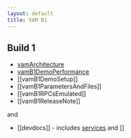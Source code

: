 ```yaml
---
layout: default
title: VAM B1
---
```


## Build 1

  * [vamArchitecture](vamArchitecture.md)
  * [vamB1DemoPerformance](vamB1DemoPerformance)
  * [[vamB1DemoSetup]]
  * [[vamB1ParametersAndFiles]]
  * [[vamB1RPCsEmulated]]
  * [[vamB1ReleaseNote]]

and 

  * [[devdocs]] - includes [services](http://vistadataproject.info/vam/build1/devdocs/services/) and []
